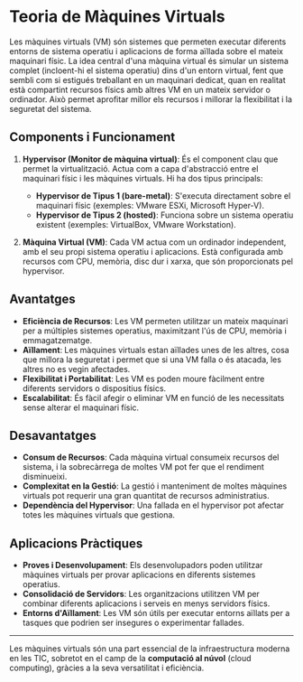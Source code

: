 # Teoria de Màquines Virtuals

Les màquines virtuals (VM) són sistemes que permeten executar diferents entorns de sistema operatiu i aplicacions de forma aïllada sobre el mateix maquinari físic. La idea central d'una màquina virtual és simular un sistema complet (incloent-hi el sistema operatiu) dins d'un entorn virtual, fent que sembli com si estigués treballant en un maquinari dedicat, quan en realitat està compartint recursos físics amb altres VM en un mateix servidor o ordinador. Això permet aprofitar millor els recursos i millorar la flexibilitat i la seguretat del sistema.

## Components i Funcionament

1. **Hypervisor (Monitor de màquina virtual)**: És el component clau que permet la virtualització. Actua com a capa d'abstracció entre el maquinari físic i les màquines virtuals. Hi ha dos tipus principals:
   - **Hypervisor de Tipus 1 (bare-metal)**: S'executa directament sobre el maquinari físic (exemples: VMware ESXi, Microsoft Hyper-V).
   - **Hypervisor de Tipus 2 (hosted)**: Funciona sobre un sistema operatiu existent (exemples: VirtualBox, VMware Workstation).

2. **Màquina Virtual (VM)**: Cada VM actua com un ordinador independent, amb el seu propi sistema operatiu i aplicacions. Està configurada amb recursos com CPU, memòria, disc dur i xarxa, que són proporcionats pel hypervisor.

## Avantatges

- **Eficiència de Recursos**: Les VM permeten utilitzar un mateix maquinari per a múltiples sistemes operatius, maximitzant l'ús de CPU, memòria i emmagatzematge.
- **Aïllament**: Les màquines virtuals estan aïllades unes de les altres, cosa que millora la seguretat i permet que si una VM falla o és atacada, les altres no es vegin afectades.
- **Flexibilitat i Portabilitat**: Les VM es poden moure fàcilment entre diferents servidors o dispositius físics.
- **Escalabilitat**: És fàcil afegir o eliminar VM en funció de les necessitats sense alterar el maquinari físic.

## Desavantatges

- **Consum de Recursos**: Cada màquina virtual consumeix recursos del sistema, i la sobrecàrrega de moltes VM pot fer que el rendiment disminueixi.
- **Complexitat en la Gestió**: La gestió i manteniment de moltes màquines virtuals pot requerir una gran quantitat de recursos administratius.
- **Dependència del Hypervisor**: Una fallada en el hypervisor pot afectar totes les màquines virtuals que gestiona.

## Aplicacions Pràctiques

- **Proves i Desenvolupament**: Els desenvolupadors poden utilitzar màquines virtuals per provar aplicacions en diferents sistemes operatius.
- **Consolidació de Servidors**: Les organitzacions utilitzen VM per combinar diferents aplicacions i serveis en menys servidors físics.
- **Entorns d'Aïllament**: Les VM són útils per executar entorns aïllats per a tasques que podrien ser insegures o experimentar fallades.

---

Les màquines virtuals són una part essencial de la infraestructura moderna en les TIC, sobretot en el camp de la **computació al núvol** (cloud computing), gràcies a la seva versatilitat i eficiència.
